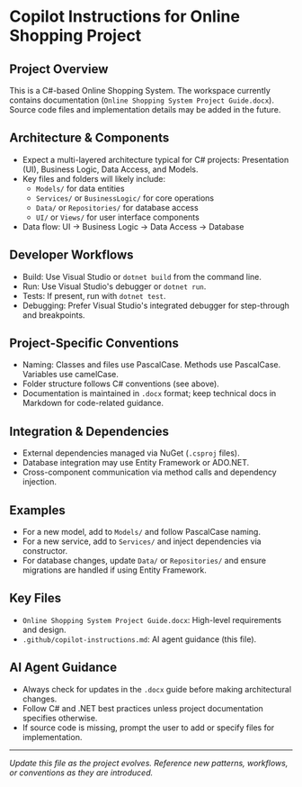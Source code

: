 # Copilot Instructions for Online Shopping Project

## Project Overview
This is a C#-based Online Shopping System. The workspace currently contains documentation (`Online Shopping System Project Guide.docx`). Source code files and implementation details may be added in the future.

## Architecture & Components
- Expect a multi-layered architecture typical for C# projects: Presentation (UI), Business Logic, Data Access, and Models.
- Key files and folders will likely include:
  - `Models/` for data entities
  - `Services/` or `BusinessLogic/` for core operations
  - `Data/` or `Repositories/` for database access
  - `UI/` or `Views/` for user interface components
- Data flow: UI → Business Logic → Data Access → Database

## Developer Workflows
- Build: Use Visual Studio or `dotnet build` from the command line.
- Run: Use Visual Studio's debugger or `dotnet run`.
- Tests: If present, run with `dotnet test`.
- Debugging: Prefer Visual Studio's integrated debugger for step-through and breakpoints.

## Project-Specific Conventions
- Naming: Classes and files use PascalCase. Methods use PascalCase. Variables use camelCase.
- Folder structure follows C# conventions (see above).
- Documentation is maintained in `.docx` format; keep technical docs in Markdown for code-related guidance.

## Integration & Dependencies
- External dependencies managed via NuGet (`.csproj` files).
- Database integration may use Entity Framework or ADO.NET.
- Cross-component communication via method calls and dependency injection.

## Examples
- For a new model, add to `Models/` and follow PascalCase naming.
- For a new service, add to `Services/` and inject dependencies via constructor.
- For database changes, update `Data/` or `Repositories/` and ensure migrations are handled if using Entity Framework.

## Key Files
- `Online Shopping System Project Guide.docx`: High-level requirements and design.
- `.github/copilot-instructions.md`: AI agent guidance (this file).

## AI Agent Guidance
- Always check for updates in the `.docx` guide before making architectural changes.
- Follow C# and .NET best practices unless project documentation specifies otherwise.
- If source code is missing, prompt the user to add or specify files for implementation.

---
*Update this file as the project evolves. Reference new patterns, workflows, or conventions as they are introduced.*
